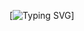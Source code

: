 [![Typing SVG](https://readme-typing-svg.demolab.com?font=Fira+Code&pause=1000&color=3477F7&width=435&lines=I'm+FullStack+Developer+.+.+.+%F0%9F%92%BB%F0%9F%92%BB%F0%9F%92%BB)]
